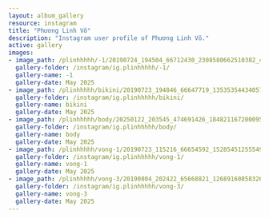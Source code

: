 ```yaml
---
layout: album_gallery
resource: instagram
title: "Phương Linh Võ"
description: "Instagram user profile of Phương Linh Võ."
active: gallery
images: 
- image_path: /plinhhhhh/-1/20190724_194504_66712430_2308580662510382_469962428154578004_n.jpg
  gallery-folder: /instagram/ig.plinhhhhh/-1/
  gallery-name: -1
  gallery-date: May 2025
- image_path: /plinhhhhh/bikini/20190723_194846_66647719_135353544340574_3052302261950490736_n.jpg
  gallery-folder: /instagram/ig.plinhhhhh/bikini/
  gallery-name: bikini
  gallery-date: May 2025
- image_path: /plinhhhhh/body/20250122_203545_474691426_18482116720009573_3772478610131506963_n.jpg
  gallery-folder: /instagram/ig.plinhhhhh/body/
  gallery-name: body
  gallery-date: May 2025
- image_path: /plinhhhhh/vong-1/20190723_115216_66654592_152854512555490_5181816854173098855_n.jpg
  gallery-folder: /instagram/ig.plinhhhhh/vong-1/
  gallery-name: vong-1
  gallery-date: May 2025
- image_path: /plinhhhhh/vong-3/20190804_202422_65668821_126891608583260_1201612068789144040_n.jpg
  gallery-folder: /instagram/ig.plinhhhhh/vong-3/
  gallery-name: vong-3
  gallery-date: May 2025
---
```

